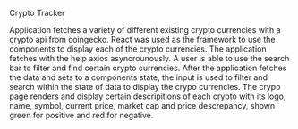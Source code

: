 Crypto Tracker

Application fetches a variety of different existing crypto currencies with a crypto api from coingecko. 
React was used as the framework to use the components to display each of the crypto currencies. 
The application fetches with the help axios asyncrounously. 
A user is able to use the search bar to filter and find certain crypto currencies. After the application fetches the data and sets to a components state, the input is used to filter and search within the state of data to display the crypo currencies.
The crypo page renders and display certain descripitions of each crypto with its logo, name, symbol, current price, market cap and price descrepancy, shown green for positive and red for negative.
